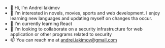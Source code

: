 - 👋 Hi, I’m Andrei Iakimov
- 👀 I’m interested in novels, movies, sports and web development. I enjoy learning new languages and updating myself on changes tha occur.
- 🌱 I’m currently learning React
- 💞️ I’m looking to collaborate on a security infrastructure for web application or other programs related to security
- 📫 You can reach me at andrei.iakimov@gmail.com

<!---
andrei-iakimov/andrei-iakimov is a ✨ special ✨ repository because its `README.md` (this file) appears on your GitHub profile.
You can click the Preview link to take a look at your changes.
--->

